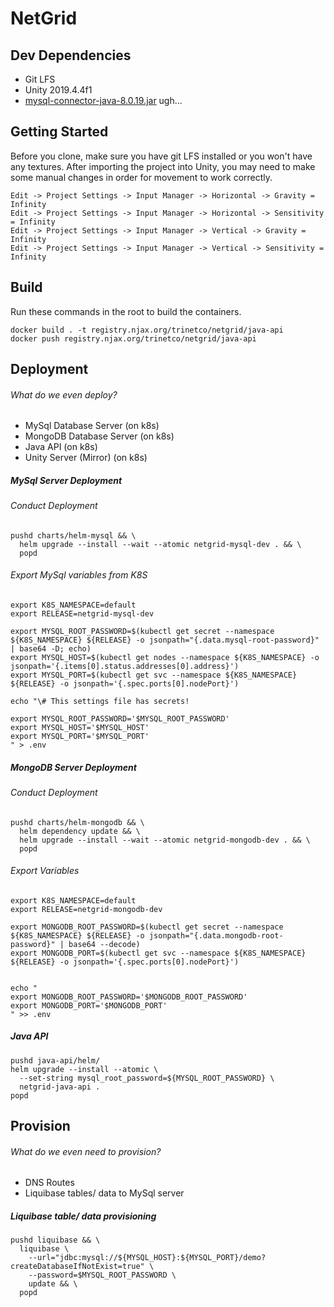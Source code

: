 # NetGrid

## Dev Dependencies

- Git LFS
- Unity 2019.4.4f1
- [mysql-connector-java-8.0.19.jar](https://downloads.mysql.com/archives/c-j/) ugh...

## Getting Started

Before you clone, make sure you have git LFS installed or you won't have any textures. After importing the project into Unity, you may need to make some manual changes in order for movement to work correctly.

```
Edit -> Project Settings -> Input Manager -> Horizontal -> Gravity = Infinity
Edit -> Project Settings -> Input Manager -> Horizontal -> Sensitivity = Infinity
Edit -> Project Settings -> Input Manager -> Vertical -> Gravity = Infinity
Edit -> Project Settings -> Input Manager -> Vertical -> Sensitivity = Infinity
```

## Build

Run these commands in the root to build the containers.

```
docker build . -t registry.njax.org/trinetco/netgrid/java-api
docker push registry.njax.org/trinetco/netgrid/java-api
```

## Deployment

###### What do we even deploy?

- MySql Database Server (on k8s)
- MongoDB Database Server (on k8s)
- Java API (on k8s)
- Unity Server (Mirror) (on k8s)

##### MySql Server Deployment

###### Conduct Deployment

```
pushd charts/helm-mysql && \
  helm upgrade --install --wait --atomic netgrid-mysql-dev . && \
  popd
```

###### Export MySql variables from K8S

```
export K8S_NAMESPACE=default
export RELEASE=netgrid-mysql-dev

export MYSQL_ROOT_PASSWORD=$(kubectl get secret --namespace ${K8S_NAMESPACE} ${RELEASE} -o jsonpath="{.data.mysql-root-password}" | base64 -D; echo)
export MYSQL_HOST=$(kubectl get nodes --namespace ${K8S_NAMESPACE} -o jsonpath='{.items[0].status.addresses[0].address}')
export MYSQL_PORT=$(kubectl get svc --namespace ${K8S_NAMESPACE} ${RELEASE} -o jsonpath='{.spec.ports[0].nodePort}')

echo "\# This settings file has secrets!

export MYSQL_ROOT_PASSWORD='$MYSQL_ROOT_PASSWORD'
export MYSQL_HOST='$MYSQL_HOST'
export MYSQL_PORT='$MYSQL_PORT'
" > .env
```

##### MongoDB Server Deployment

###### Conduct Deployment

```
pushd charts/helm-mongodb && \
  helm dependency update && \
  helm upgrade --install --wait --atomic netgrid-mongodb-dev . && \
  popd
```

###### Export Variables

```
export K8S_NAMESPACE=default
export RELEASE=netgrid-mongodb-dev

export MONGODB_ROOT_PASSWORD=$(kubectl get secret --namespace ${K8S_NAMESPACE} ${RELEASE} -o jsonpath="{.data.mongodb-root-password}" | base64 --decode)
export MONGODB_PORT=$(kubectl get svc --namespace ${K8S_NAMESPACE} ${RELEASE} -o jsonpath='{.spec.ports[0].nodePort}')


echo "
export MONGODB_ROOT_PASSWORD='$MONGODB_ROOT_PASSWORD'
export MONGODB_PORT='$MONGODB_PORT'
" >> .env
```

##### Java API

```
pushd java-api/helm/
helm upgrade --install --atomic \
  --set-string mysql_root_password=${MYSQL_ROOT_PASSWORD} \
  netgrid-java-api .
popd
```

## Provision

###### What do we even need to provision?

- DNS Routes
- Liquibase tables/ data to MySql server

##### Liquibase table/ data provisioning

```
pushd liquibase && \
  liquibase \
    --url="jdbc:mysql://${MYSQL_HOST}:${MYSQL_PORT}/demo?createDatabaseIfNotExist=true" \
    --password=$MYSQL_ROOT_PASSWORD \
    update && \
  popd
```
